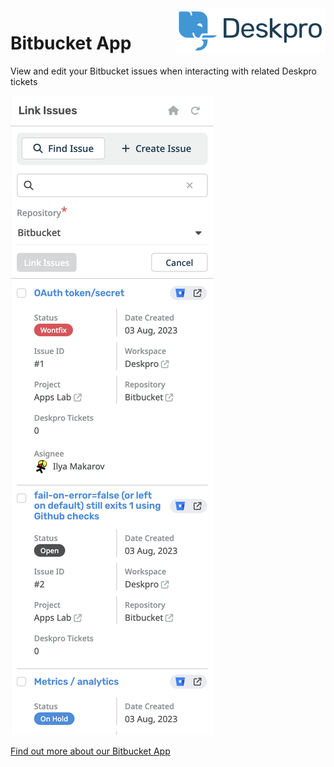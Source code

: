 <img align="right" alt="Deskpro" src="https://raw.githubusercontent.com/DeskproApps/bitbucket/master/docs/assets/deskpro-logo.svg" />

# Bitbucket App

View and edit your Bitbucket issues when interacting with related Deskpro tickets

![Bitbucket App - Deskpro](./docs/assets/screenshot.png)

[Find out more about our Bitbucket App](https://www.deskpro.com/apps/bitbucket)
